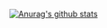 [![Anurag's github stats](https://github-readme-stats.vercel.app/api?username=nanchen2251&show_icons=true&count_private=true&theme=radical)](https://github.com/anuraghazra/github-readme-stats)
